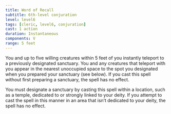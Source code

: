 ```yaml
---
title: Word of Recall
subtitle: 6th-level conjuration
level: level6
tags: [cleric, level6, conjuration]
cast: 1 action
duration: Instantaneous
components: V
range: 5 feet
---
```

You and up to five willing creatures within 5 feet of you instantly teleport to a previously designated sanctuary. You and any creatures that teleport with you appear in the nearest unoccupied space to the spot you designated when you prepared your sanctuary (see below). If you cast this spell without first preparing a sanctuary, the spell has no effect.

You must designate a sanctuary by casting this spell within a location, such as a temple, dedicated to or strongly linked to your deity. If you attempt to cast the spell in this manner in an area that isn’t dedicated to your deity, the spell has no effect.